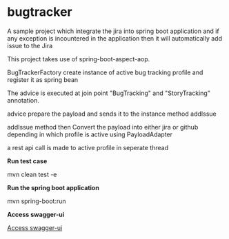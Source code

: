 # bugtracker
A sample project which integrate the jira into spring boot application and if any exception is incountered in the application then it will automatically add issue to the Jira

This project takes use of spring-boot-aspect-aop.

BugTrackerFactory create instance of active bug tracking profile and register it as spring bean
 
The advice is executed at join point "BugTracking" and "StoryTracking" annotation.

advice prepare the payload and sends it to the instance method addIssue

addIssue method then Convert the payload into either jira or github depending in which profile is active using PayloadAdapter

a rest api call is made to active profile in seperate thread


**Run test case** 

mvn clean test -e

**Run the spring boot application**

mvn spring-boot:run

**Access swagger-ui**

[Access swagger-ui](http://localhost:8080/swagger-ui.html)


 


